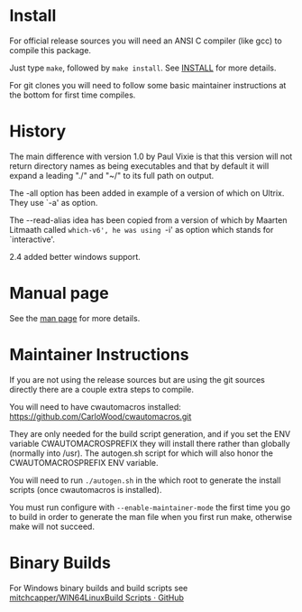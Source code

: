 Install
=======

For official release sources you will need an ANSI C compiler (like gcc) to compile this package.

Just type `make`, followed by `make install`.  See [INSTALL](INSTALL) for more details.

For git clones you will need to follow some basic maintainer instructions at the bottom for first time compiles.

History
=======

The main difference with version 1.0 by Paul Vixie is that this
version will not return directory names as being executables
and that by default it will expand a leading "./" and "~/" to
its full path on output.

The -all option has been added in example of a version of which
on Ultrix.  They use `-a' as option.

The --read-alias idea has been copied from a version of which by
Maarten Litmaath called `which-v6', he was using `-i' as option
which stands for `interactive'.

2.4 added better windows support.

Manual page
===========

See the [man page](MAN.md) for more details.


Maintainer Instructions
=======================
   If you are not using the release sources but are using the git
sources directly there are a couple extra steps to compile.

   You will need to have cwautomacros installed:
https://github.com/CarloWood/cwautomacros.git

   They are only needed for the build script generation, and if you set
the ENV variable CWAUTOMACROSPREFIX they will install there rather
than globally (normally into /usr).  The autogen.sh script for which
will also honor the CWAUTOMACROSPREFIX ENV variable.

   You will need to run `./autogen.sh` in the which root to generate the
install scripts (once cwautomacros is installed).

   You must run configure with `--enable-maintainer-mode` the first time
you go to build in order to generate the man file when you first run
make, otherwise make will not succeed.


# Binary Builds

For Windows binary builds and build scripts see [mitchcapper/WIN64LinuxBuild Scripts · GitHub](https://github.com/mitchcapper/WIN64LinuxBuild)
